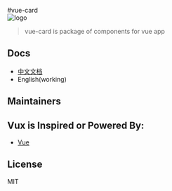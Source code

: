 #vue-card   
 ![logo](favicon.ico)

> vue-card is package of components for vue app


## Docs

+ [中文文档](https:)
+ English(working)

## Maintainers


## Vux is Inspired or Powered By:
+ [Vue](https://github.com/vuejs/vue)

## License

MIT